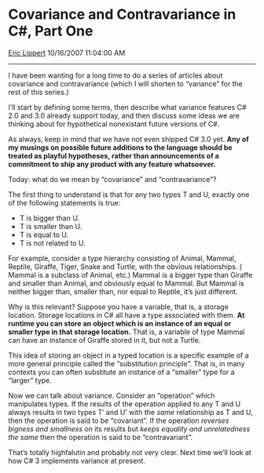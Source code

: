 # Covariance and Contravariance in C\#, Part One

[Eric Lippert](https://social.msdn.microsoft.com/profile/Eric%20Lippert) 10/16/2007 11:04:00 AM

-----

I have been wanting for a long time to do a series of articles about covariance and contravariance (which I will shorten to “variance” for the rest of this series.)

I’ll start by defining some terms, then describe what variance features C\# 2.0 and 3.0 already support today, and then discuss some ideas we are thinking about for hypothetical nonexistant future versions of C\#.

As always, keep in mind that we have not even shipped C\# 3.0 yet. **Any of my musings on possible future additions to the language should be treated as playful hypotheses, rather than announcements of a commitment to ship any product with any feature whatsoever.**

Today: what do we mean by “covariance” and “contravariance”?

The first thing to understand is that for any two types T and U, exactly one of the following statements is true:

  - T is bigger than U.
  - T is smaller than U.
  - T is equal to U.
  - T is not related to U.

For example, consider a type hierarchy consisting of Animal, Mammal, Reptile, Giraffe, Tiger, Snake and Turtle, with the obvious relationships. ( Mammal is a subclass of Animal, etc.) Mammal is a bigger type than Giraffe and smaller than Animal, and obviously equal to Mammal. But Mammal is neither bigger than, smaller than, nor equal to Reptile, it’s just different.

Why is this relevant? Suppose you have a variable, that is, a storage location. Storage locations in C\# all have a type associated with them. **At runtime you can store an object which is an instance of an equal or smaller type in that storage location.** That is, a variable of type Mammal can have an instance of Giraffe stored in it, but not a Turtle.

This idea of storing an object in a typed location is a specific example of a more general principle called the “substitution principle”. That is, in many contexts you can often substitute an instance of a “smaller” type for a “larger” type.

Now we can talk about variance. Consider an “operation” which manipulates types. If the results of the operation applied to any T and U always results in two types T’ and U’ with the *same* relationship as T and U, then the operation is said to be “covariant”. If the operation *reverses bigness and smallness* on its results but *keeps equality and unrelatedness the same* then the operation is said to be “contravariant”.

That’s totally highfalutin and probably not very clear. Next time we’ll look at how C\# 3 implements variance at present.

